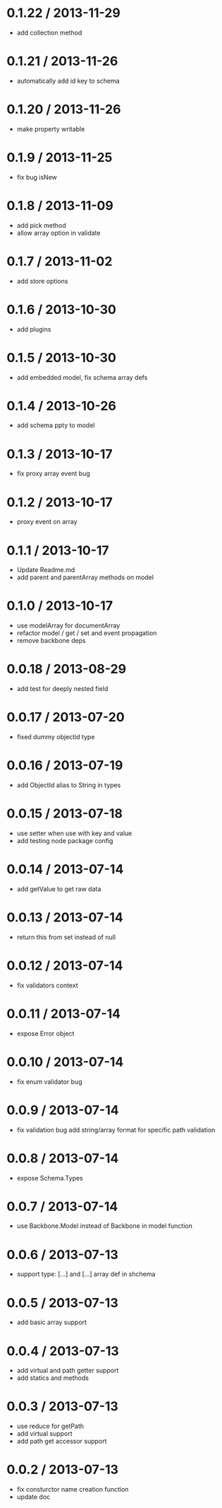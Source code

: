
0.1.22 / 2013-11-29
==================

 * add collection method

0.1.21 / 2013-11-26
==================

 * automatically add id key to schema

0.1.20 / 2013-11-26
==================

 * make property  writable

0.1.9 / 2013-11-25
==================

 * fix bug isNew

0.1.8 / 2013-11-09
==================

 * add pick method
 * allow array option in validate

0.1.7 / 2013-11-02
==================

 * add store options

0.1.6 / 2013-10-30
==================

 * add plugins

0.1.5 / 2013-10-30
==================

 * add embedded model, fix schema array defs

0.1.4 / 2013-10-26
==================

  * add schema ppty to model

0.1.3 / 2013-10-17
==================

  * fix proxy array event bug

0.1.2 / 2013-10-17
==================

  * proxy event on array

0.1.1 / 2013-10-17
==================

  * Update Readme.md
  * add parent and parentArray methods on model

0.1.0 / 2013-10-17
==================

  * use modelArray for documentArray
  * refactor model / get / set and event propagation
  * remove backbone deps

0.0.18 / 2013-08-29
==================

  * add test for deeply nested field

0.0.17 / 2013-07-20
==================

  * fixed dummy objectid type

0.0.16 / 2013-07-19
==================

  * add ObjectId alias to String in types

0.0.15 / 2013-07-18
==================

  * use setter when use with key and value
  * add testing node package config

0.0.14 / 2013-07-14
==================

  * add getValue to get raw data

0.0.13 / 2013-07-14
==================

  * return this from set instead of null

0.0.12 / 2013-07-14
==================

  * fix validators context

0.0.11 / 2013-07-14
==================

  * expose Error object

0.0.10 / 2013-07-14
==================

  * fix enum validator bug

0.0.9 / 2013-07-14
==================

  * fix validation bug add string/array format for specific path validation

0.0.8 / 2013-07-14
==================

  * expose Schema.Types

0.0.7 / 2013-07-14
==================

  * use Backbone.Model instead of Backbone in model function

0.0.6 / 2013-07-13
==================

  * support type: [...] and [...] array def in shchema

0.0.5 / 2013-07-13
==================

  * add basic array support

0.0.4 / 2013-07-13
==================

  * add virtual and path getter support
  * add statics and methods

0.0.3 / 2013-07-13
==================

  * use reduce for getPath
  * add virtual support
  * add path get accessor support

0.0.2 / 2013-07-13
==================

  * fix consturctor name creation function
  * update doc
